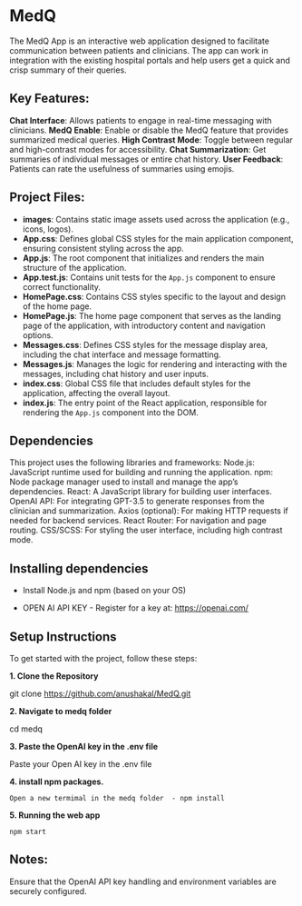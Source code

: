 # MedQ
The MedQ App is an interactive web application designed to facilitate communication between patients and clinicians. The app can work in integration with the existing hospital portals and help users get a quick and crisp summary of their queries.

## Key Features:
**Chat Interface**: Allows patients to engage in real-time messaging with clinicians.
**MedQ Enable**: Enable or disable the MedQ feature that provides summarized medical queries.
**High Contrast Mode**: Toggle between regular and high-contrast modes for accessibility.
**Chat Summarization**: Get summaries of individual messages or entire chat history.
**User Feedback**: Patients can rate the usefulness of summaries using emojis.

## Project Files:
- **images**: Contains static image assets used across the application (e.g., icons, logos).
- **App.css**: Defines global CSS styles for the main application component, ensuring consistent styling across the app.
- **App.js**: The root component that initializes and renders the main structure of the application.
- **App.test.js**: Contains unit tests for the `App.js` component to ensure correct functionality.
- **HomePage.css**: Contains CSS styles specific to the layout and design of the home page.
- **HomePage.js**: The home page component that serves as the landing page of the application, with introductory content and navigation options.
- **Messages.css**: Defines CSS styles for the message display area, including the chat interface and message formatting.
- **Messages.js**: Manages the logic for rendering and interacting with the messages, including chat history and user inputs.
- **index.css**: Global CSS file that includes default styles for the application, affecting the overall layout.
- **index.js**: The entry point of the React application, responsible for rendering the `App.js` component into the DOM.

## Dependencies
This project uses the following libraries and frameworks:
Node.js: JavaScript runtime used for building and running the application.
npm: Node package manager used to install and manage the app’s dependencies.
React: A JavaScript library for building user interfaces.
OpenAI API: For integrating GPT-3.5 to generate responses from the clinician and summarization.
Axios (optional): For making HTTP requests if needed for backend services.
React Router: For navigation and page routing.
CSS/SCSS: For styling the user interface, including high contrast mode.

## Installing dependencies 
- Install Node.js and npm (based on your OS)
  
- OPEN AI API KEY - Register for a key at: https://openai.com/
 
## Setup Instructions
To get started with the project, follow these steps:

**1. Clone the Repository**

  git clone https://github.com/anushakal/MedQ.git

**2. Navigate to medq folder**
  
  cd medq

 **3. Paste the OpenAI key in the .env file**
  
   Paste your Open AI key in the .env file

  **4. install npm packages.**
   
    Open a new termimal in the medq folder  - npm install

  **5. Running the web app**
    
    npm start
 
   
## Notes:
Ensure that the OpenAI API key handling and environment variables are securely configured.
